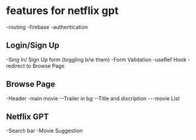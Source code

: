 # features for netflix gpt

-routing
-firebase
-authentication

## Login/Sign Up

-Sing In/ Sign Up form (toggling b/w them)
-Form Validation
-useRef Hook
-redirect to Browse Page

## Browse Page

-Header
-main movie
--Trailer in bg
--Title and discription
---movie List

## Netflix GPT

-Search bar
-Movie Suggestion
